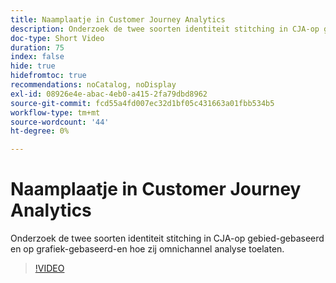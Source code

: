 ```yaml
---
title: Naamplaatje in Customer Journey Analytics
description: Onderzoek de twee soorten identiteit stitching in CJA-op gebied-gebaseerd en op grafiek-gebaseerd-en hoe zij omnichannel analyse toelaten.
doc-type: Short Video
duration: 75
index: false
hide: true
hidefromtoc: true
recommendations: noCatalog, noDisplay
exl-id: 08926e4e-abac-4eb0-a415-2fa79dbd8962
source-git-commit: fcd55a4fd007ec32d1bf05c431663a01fbb534b5
workflow-type: tm+mt
source-wordcount: '44'
ht-degree: 0%

---
```


# Naamplaatje in Customer Journey Analytics

Onderzoek de twee soorten identiteit stitching in CJA-op gebied-gebaseerd en op grafiek-gebaseerd-en hoe zij omnichannel analyse toelaten.

<!-- 62_S113_3442460_74_identity-stitching-in-customer-journey-analytics -->
>[!VIDEO](https://video.tv.adobe.com/v/3458335/?learn=on&enablevpops=true)

